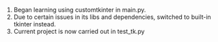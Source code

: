 1. Began learning using customtkinter in main.py.
2. Due to certain issues in its libs and dependencies, switched to built-in tkinter instead.
3. Current project is now carried out in test_tk.py
